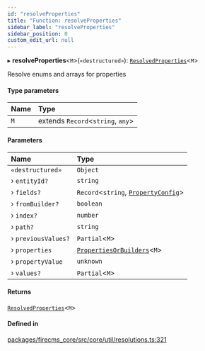 ```yaml
---
id: "resolveProperties"
title: "Function: resolveProperties"
sidebar_label: "resolveProperties"
sidebar_position: 0
custom_edit_url: null
---
```


▸ **resolveProperties**\<`M`\>(`«destructured»`): [`ResolvedProperties`](../types/ResolvedProperties.md)\<`M`\>

Resolve enums and arrays for properties

#### Type parameters

| Name | Type |
| :------ | :------ |
| `M` | extends `Record`\<`string`, `any`\> |

#### Parameters

| Name | Type |
| :------ | :------ |
| `«destructured»` | `Object` |
| › `entityId?` | `string` |
| › `fields?` | `Record`\<`string`, [`PropertyConfig`](../types/PropertyConfig.md)\> |
| › `fromBuilder?` | `boolean` |
| › `index?` | `number` |
| › `path?` | `string` |
| › `previousValues?` | `Partial`\<`M`\> |
| › `properties` | [`PropertiesOrBuilders`](../types/PropertiesOrBuilders.md)\<`M`\> |
| › `propertyValue` | `unknown` |
| › `values?` | `Partial`\<`M`\> |

#### Returns

[`ResolvedProperties`](../types/ResolvedProperties.md)\<`M`\>

#### Defined in

[packages/firecms_core/src/core/util/resolutions.ts:321](https://github.com/FireCMSco/firecms/blob/d45f3739/packages/firecms_core/src/core/util/resolutions.ts#L321)
